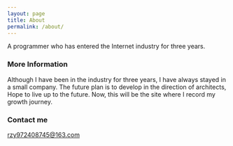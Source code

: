 ```yaml
---
layout: page
title: About
permalink: /about/
---
```


A programmer who has entered the Internet industry for three years.

### More Information

Although I have been in the industry for three years, I have always stayed in a small company. The future plan is to develop in the direction of architects, 
Hope to live up to the future.
Now, this will be the site where I record my growth journey.

### Contact me

[rzy972408745@163.com](mailto:rzy972408745@163.com)
